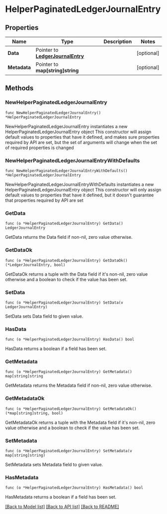 # HelperPaginatedLedgerJournalEntry

## Properties

Name | Type | Description | Notes
------------ | ------------- | ------------- | -------------
**Data** | Pointer to [**LedgerJournalEntry**](LedgerJournalEntry.md) |  | [optional] 
**Metadata** | Pointer to **map[string]string** |  | [optional] 

## Methods

### NewHelperPaginatedLedgerJournalEntry

`func NewHelperPaginatedLedgerJournalEntry() *HelperPaginatedLedgerJournalEntry`

NewHelperPaginatedLedgerJournalEntry instantiates a new HelperPaginatedLedgerJournalEntry object
This constructor will assign default values to properties that have it defined,
and makes sure properties required by API are set, but the set of arguments
will change when the set of required properties is changed

### NewHelperPaginatedLedgerJournalEntryWithDefaults

`func NewHelperPaginatedLedgerJournalEntryWithDefaults() *HelperPaginatedLedgerJournalEntry`

NewHelperPaginatedLedgerJournalEntryWithDefaults instantiates a new HelperPaginatedLedgerJournalEntry object
This constructor will only assign default values to properties that have it defined,
but it doesn't guarantee that properties required by API are set

### GetData

`func (o *HelperPaginatedLedgerJournalEntry) GetData() LedgerJournalEntry`

GetData returns the Data field if non-nil, zero value otherwise.

### GetDataOk

`func (o *HelperPaginatedLedgerJournalEntry) GetDataOk() (*LedgerJournalEntry, bool)`

GetDataOk returns a tuple with the Data field if it's non-nil, zero value otherwise
and a boolean to check if the value has been set.

### SetData

`func (o *HelperPaginatedLedgerJournalEntry) SetData(v LedgerJournalEntry)`

SetData sets Data field to given value.

### HasData

`func (o *HelperPaginatedLedgerJournalEntry) HasData() bool`

HasData returns a boolean if a field has been set.

### GetMetadata

`func (o *HelperPaginatedLedgerJournalEntry) GetMetadata() map[string]string`

GetMetadata returns the Metadata field if non-nil, zero value otherwise.

### GetMetadataOk

`func (o *HelperPaginatedLedgerJournalEntry) GetMetadataOk() (*map[string]string, bool)`

GetMetadataOk returns a tuple with the Metadata field if it's non-nil, zero value otherwise
and a boolean to check if the value has been set.

### SetMetadata

`func (o *HelperPaginatedLedgerJournalEntry) SetMetadata(v map[string]string)`

SetMetadata sets Metadata field to given value.

### HasMetadata

`func (o *HelperPaginatedLedgerJournalEntry) HasMetadata() bool`

HasMetadata returns a boolean if a field has been set.


[[Back to Model list]](../README.md#documentation-for-models) [[Back to API list]](../README.md#documentation-for-api-endpoints) [[Back to README]](../README.md)


